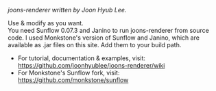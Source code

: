 _joons-renderer written by Joon Hyub Lee._

Use & modify as you want.  
You need Sunflow 0.07.3 and Janino to run joons-renderer from source code. I used Monkstone's version of Sunflow and Janino, which are available as .jar files on this site. Add them to your build path.

* For tutorial, documentation & examples, visit: https://github.com/joonhyublee/joons-renderer/wiki  
* For Monkstone's Sunflow fork, visit: https://github.com/monkstone/sunflow
